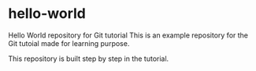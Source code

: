 # hello-world
Hello World repository for Git tutorial
This is an example repository for the Git tutoial made for learning purpose.

This repository is built step by step in the tutorial.